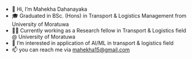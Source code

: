 - 👋 Hi, I’m Mahekha Dahanayaka
- 🎓 Graduated in BSc. (Hons) in Transport & Logistics Management from University of Moratuwa
- 👩‍💻 Currently working as a Research fellow in Transport & Logistics field @ University of Moratuwa
- 🌱 I’m interested in application of AI/ML in transport & logistics field 
- 📫 you can reach me via mahekha15@gmail.com

<!---
mahekz/mahekz is a ✨ special ✨ repository because its `README.md` (this file) appears on your GitHub profile.
You can click the Preview link to take a look at your changes.
--->
